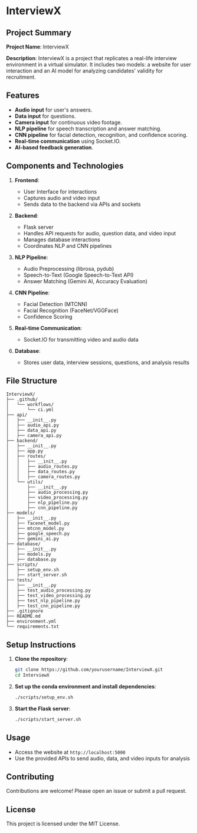 # InterviewX

## Project Summary
**Project Name**: InterviewX

**Description**:
InterviewX is a project that replicates a real-life interview environment in a virtual simulator. It includes two models: a website for user interaction and an AI model for analyzing candidates' validity for recruitment.

## Features
- **Audio input** for user's answers.
- **Data input** for questions.
- **Camera input** for continuous video footage.
- **NLP pipeline** for speech transcription and answer matching.
- **CNN pipeline** for facial detection, recognition, and confidence scoring.
- **Real-time communication** using Socket.IO.
- **AI-based feedback generation**.

## Components and Technologies
1. **Frontend**:
   - User Interface for interactions
   - Captures audio and video input
   - Sends data to the backend via APIs and sockets

2. **Backend**:
   - Flask server
   - Handles API requests for audio, question data, and video input
   - Manages database interactions
   - Coordinates NLP and CNN pipelines

3. **NLP Pipeline**:
   - Audio Preprocessing (librosa, pydub)
   - Speech-to-Text (Google Speech-to-Text API)
   - Answer Matching (Gemini AI, Accuracy Evaluation)

4. **CNN Pipeline**:
   - Facial Detection (MTCNN)
   - Facial Recognition (FaceNet/VGGFace)
   - Confidence Scoring

5. **Real-time Communication**:
   - Socket.IO for transmitting video and audio data

6. **Database**:
   - Stores user data, interview sessions, questions, and analysis results

## File Structure
```plaintext
InterviewX/
├── .github/
│   └── workflows/
│       └── ci.yml
├── api/
│   ├── __init__.py
│   ├── audio_api.py
│   ├── data_api.py
│   ├── camera_api.py
├── backend/
│   ├── __init__.py
│   ├── app.py
│   ├── routes/
│   │   ├── __init__.py
│   │   ├── audio_routes.py
│   │   ├── data_routes.py
│   │   ├── camera_routes.py
│   └── utils/
│       ├── __init__.py
│       ├── audio_processing.py
│       ├── video_processing.py
│       ├── nlp_pipeline.py
│       ├── cnn_pipeline.py
├── models/
│   ├── __init__.py
│   ├── facenet_model.py
│   ├── mtcnn_model.py
│   ├── google_speech.py
│   ├── gemini_ai.py
├── database/
│   ├── __init__.py
│   ├── models.py
│   ├── database.py
├── scripts/
│   ├── setup_env.sh
│   ├── start_server.sh
├── tests/
│   ├── __init__.py
│   ├── test_audio_processing.py
│   ├── test_video_processing.py
│   ├── test_nlp_pipeline.py
│   ├── test_cnn_pipeline.py
├── .gitignore
├── README.md
├── environment.yml
└── requirements.txt
```

## Setup Instructions
1. **Clone the repository**:
   ```bash
   git clone https://github.com/yourusername/InterviewX.git
   cd InterviewX
   ```

2. **Set up the conda environment and install dependencies**:
   ```bash
   ./scripts/setup_env.sh
   ```

3. **Start the Flask server**:
   ```bash
   ./scripts/start_server.sh
   ```

## Usage
- Access the website at `http://localhost:5000`
- Use the provided APIs to send audio, data, and video inputs for analysis

## Contributing
Contributions are welcome! Please open an issue or submit a pull request.

## License
This project is licensed under the MIT License.